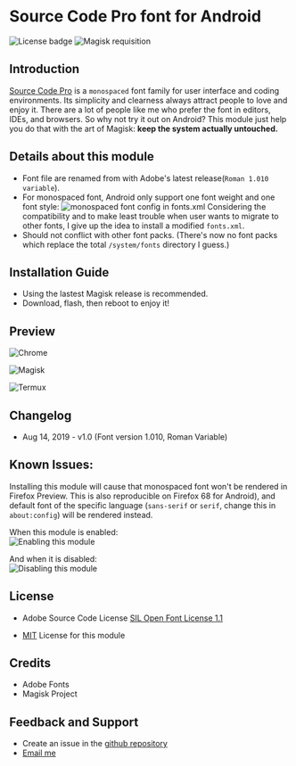 # Source Code Pro font for Android

![License badge](https://img.shields.io/badge/License-MIT-blue) ![Magisk requisition](https://img.shields.io/badge/Magisk-19%2B-brightgreen)

## Introduction

[Source Code Pro](https://fonts.adobe.com/fonts/source-code-pro) is a `monospaced` font family for user interface and coding environments. Its simplicity and clearness always attract people to love and enjoy it. There are a lot of people like me who prefer the font in editors, IDEs, and browsers. So why not try it out on Android? This module just help you do that with the art of Magisk: **keep the system actually untouched.**

## Details about this module

- Font file are renamed from with Adobe's latest release(`Roman 1.010 variable`).
- For monospaced font, Android only support one font weight and one font style:
  ![monospaced font config in fonts.xml](./md-assets/monospaced-font-config.png)
  Considering the compatibility and to make least trouble when user wants to migrate to other fonts, I give up the idea to install a modified `fonts.xml`.
- Should not conflict with other font packs. (There's now no font packs which replace the total `/system/fonts` directory I guess.)

## Installation Guide

- Using the lastest Magisk release is recommended.
- Download, flash, then reboot to enjoy it!

## Preview

![Chrome](./md-assets/Screenshot_Chrome_20190814-114107.png)

![Magisk](./md-assets/Screenshot_Magisk_Manager_20190814-114124.png)

![Termux](./md-assets/Screenshot_Termux_20190814-114413.png)

## Changelog

- Aug 14, 2019 - v1.0  (Font version 1.010, Roman Variable)

## Known Issues:
Installing this module will cause that monospaced font won't be rendered in Firefox Preview. This is also reproducible on Firefox 68 for Android), and default font of the specific language (`sans-serif` or `serif`, change this in `about:config`) will be rendered instead.

When this module is enabled:  
![Enabling this module](./md-assets/enabling_this_module.jpeg)


And when it is disabled:  
![Disabling this module](./md-assets/disabling_this_module.jpeg)

## License

- Adobe Source Code License [SIL Open Font License 1.1
  ](https://github.com/adobe-fonts/source-code-pro/blob/release/LICENSE.txt)

- [MIT](https://github.com/moposx/Magisk-source-code-pro/blob/master/LICENSE) License for this module

## Credits

- Adobe Fonts
- Magisk Project

## Feedback and Support

- Create an issue in the [github repository](https://github.com/moposx/Magisk-source-code-pro)
- [Email me](mailto:moposx01@gmail.com)
